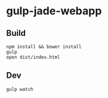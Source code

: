 # gulp-jade-webapp

## Build

```
npm install && bower install
gulp
open dist/index.html
```

## Dev

```
gulp watch
```
